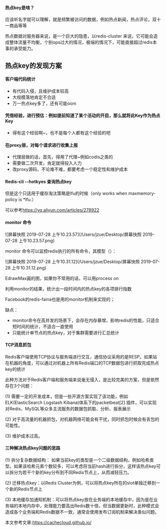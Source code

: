 #### 热点key是啥？

应该听名字就可以理解，就是频繁被访问的数据，例如热点新闻，热点评论，双十一商品等等

热点数据对服务器来说，是一个巨大的隐患，以redis-cluster 来说，它可能会造成整体流量不均衡，个别ops过大的情况，极端的情况下，可能直接超过redis本事的承受能力。

## 热点key的发现方案

#### 客户端代码统计

* 有代码入侵，且维护成本较高
* 大规模落地肯定不合适
* 万一热点key多了，还有可能oom

#### 凭借经验，进行预估：例如提前知道了某个活动的开启，那么就将此Key作为热点Key

* 得有这个经验啊~，也不是每个人都有这个经验的吧

#### 在proxy层，对每个请求进行收集上报

* 代理层做的话，首先，得用了代理~例如codis之类的
* 需要做二次开发，肯定就得投入人力
* 改proxy源码，不论难不难，都要考虑一个稳定性和维护成本

#### Redis-cli --hotkyes 查询热点key

但是这个只适用于缓存淘汰策略是lfu的时候（only works when maxmemory-policy is *lfu.）

可以参考<https://yq.aliyun.com/articles/278922>

####  monitor 命令

![屏幕快照 2019-07-28 上午10.23.57](/Users/jzue/Desktop/屏幕快照 2019-07-28 上午10.23.57.png)

monitor 命令可以监控redis执行的所有命令，其模型（）：

![屏幕快照 2019-07-28 上午10.31.12](/Users/jzue/Desktop/屏幕快照 2019-07-28 上午10.31.12.png)

EdrawMax画的图，如果你不常用的话，可以用process on



利用monitor的结果，统计出一段时间内的热点key的各项排行指数

Facebook的redis-faina也是用的monitor机制来实现的；

缺点：

* monitor命令在高并发的场景下，会存在内存暴增，影响redis的性能，只适合短时间的统计，不适合一直使用
* 只能统计单节点的热点key，对于集群需要进行汇总统计



#### TCP消息抓包

Redis客户端使用TCP协议与服务端进行交互，通信协议采用的是RESP。如果站在机器的角度，可以通过对机器上所有Redis端口的TCP数据包进行抓取完成热点key的统计

此种方法对于Redis客户端和服务端来说毫无侵入，是比较完美的方案，但是依然存在3个问题：

(1) 需要一定的开发成本，但是一些开源方案实现了该功能，例如ELK(ElasticSearch Logstash Kibana)体系下的packetbeat[2] 插件，可以实现对Redis、MySQL等众多主流服务的数据包抓取、分析、报表展示

(2) 对于高流量的机器抓包，对机器网络可能会有干扰，同时抓包时候会有丢包的可能性。

(3) 维护成本过高。



#### 三种解决热点key问题的思路

(1) 拆分复杂数据结构： 如果当前key的类型是一个二级数据结构，例如哈希类型。如果该哈希元素个数较多，可以考虑将当前hash进行拆分，这样该热点key可以拆分为若干个新的key分布到不同Redis节点上，从而减轻压力。

(2) 迁移热点key：以Redis Cluster为例，可以将热点key所在的slot单独迁移到一个新的Redis节点上

(3) 本地缓存加通知机制：可以将热点key放在业务端的本地缓存中，因为是在业务端的本地内存中，处理能力要高出Redis数十倍，但当数据更新时，此种模式会造成各个业务端和Redis数据不一致，通常会使用发布订阅机制来解决类似问题。





本文参考文章:<https://cachecloud.github.io/>

